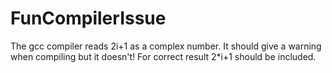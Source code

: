 # FunCompilerIssue

The gcc compiler reads 2i+1 as a complex number.
It should give a warning when compiling but it doesn't!
For correct result 2*i+1 should be included.
